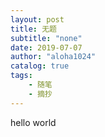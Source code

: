 ```yaml
---
layout: post
title: 无题
subtitle: "none"
date: 2019-07-07
author: "aloha1024"
catalog: true
tags:
    - 随笔
    - 摘抄
---
```


hello world